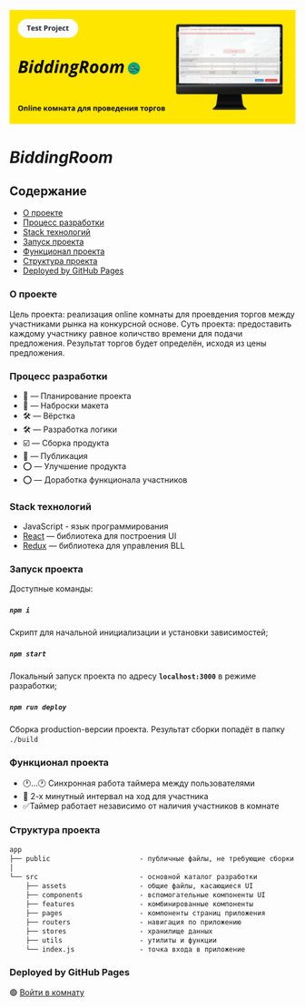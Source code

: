<p align="center">
  <img src="src/assets/all-images/global-img/TopCover.svg" alt="Project-logo" title="BiddingRoom" width="800px">
</p>

# *BiddingRoom*

## Содержание

* [О проекте](#about)
* [Процесс разработки](#process)
* [Staсk технологий](#stack)
* [Запуск проекта](#launch)
* [Функционал проекта](#functionality)
* [Структура проекта](#structure)
* [Deployed by GitHub Pages](#deployed)

<a name="about"></a>
### О проекте
Цель проекта: реализация online комнаты для проевдения торгов между участниками рынка на конкурсной основе. Суть проекта: предоставить каждому участнику равное количство времени для подачи предложения. Результат торгов будет определён, исходя из цены предложения.

<a name="process"></a>
### Процесс разработки
* 📌 — Планирование проекта
* 📌 — Наброски макета
* 🛠 — Вёрстка
* 🛠 — Разработка логики
* ☑️ — Сборка продукта
* 🚀 — Публикация
* ⭕ — Улучшение продукта
* ⭕ — Доработка функционала участников

<a name="stack"></a>
### Staсk технологий
* JavaScript - язык программирования
* [React](https://reactjs.org) — библиотека для построения UI
* [Redux](https://redux.js.org) — библиотека для управления BLL

<a name="launch"></a>
### Запуск проекта

Доступные команды:

##### `npm i`
Скрипт для начальной инициализации и установки зависимостей;

##### `npm start`
Локальный запуск проекта по адресу **`localhost:3000`** в режиме разработки;

##### `npm run deploy`
Сборка production-версии проекта. Результат сборки попадёт в папку `./build`


<a name="functionality"></a>
### Функционал проекта
- 🕐...🕐 Синхронная работа таймера между пользователями
- 👤 2-х минутный интервал на ход для участника
- ✅Таймер работает независимо от наличия участников в комнате


<a name="structure"></a>
### Структура проекта

```
app                      
├── public                      - публичные файлы, не требующие сборки
│                     
└── src                         - основной каталог разработки               
    ├── assets                  - общие файлы, касающиеся UI
    ├── components              - вспомогательные компоненты UI
    ├── features                - комбинированные компоненты
    ├── pages                   - компоненты страниц приложения
    ├── routers                 - навигация по приложению
    ├── stores                  - хранилище данных
    ├── utils                   - утилиты и функции
    └── index.js                - точка входа в приложение
```

<a name="deployed"></a>
### Deployed by GitHub Pages
🟢 [Войти в комнату](https://tomiloff.github.io/BiddingRoom)